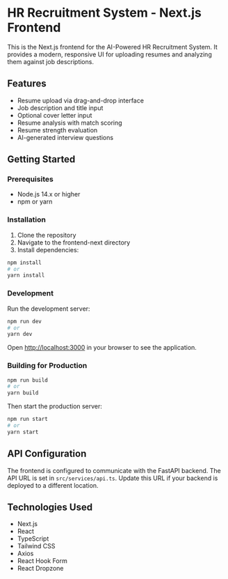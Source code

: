 # HR Recruitment System - Next.js Frontend

This is the Next.js frontend for the AI-Powered HR Recruitment System. It provides a modern, responsive UI for uploading resumes and analyzing them against job descriptions.

## Features

- Resume upload via drag-and-drop interface
- Job description and title input
- Optional cover letter input
- Resume analysis with match scoring
- Resume strength evaluation
- AI-generated interview questions

## Getting Started

### Prerequisites

- Node.js 14.x or higher
- npm or yarn

### Installation

1. Clone the repository
2. Navigate to the frontend-next directory
3. Install dependencies:

```bash
npm install
# or
yarn install
```

### Development

Run the development server:

```bash
npm run dev
# or
yarn dev
```

Open [http://localhost:3000](http://localhost:3000) in your browser to see the application.

### Building for Production

```bash
npm run build
# or
yarn build
```

Then start the production server:

```bash
npm run start
# or
yarn start
```

## API Configuration

The frontend is configured to communicate with the FastAPI backend. The API URL is set in `src/services/api.ts`. Update this URL if your backend is deployed to a different location.

## Technologies Used

- Next.js
- React
- TypeScript
- Tailwind CSS
- Axios
- React Hook Form
- React Dropzone